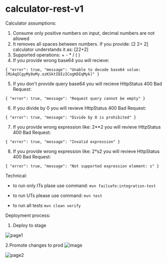 # calculator-rest-v1

Calculator assumptions: 
1. Consume only positive numbers on input, decimal numbers are not allowed
2. It removes all spaces between numbers. If you provide: [2 2+ 2] calculator understands it as: [22+2]
3.  Supported operations: + - * / ( )
4. If you provide wrong base64 you will recieve:

``{
    "error": true,
    "message": "Unable to decode base64 value:[MiAqICgyMy8oMy.ozKSktIDIzICogKDIqMyk]"
}``

5. If you don't provide query base64 you will recieve HttpStatus 400 Bad Request:

``{
    "error": true,
    "message": "Request query cannot be empty"
}``

6. If you divide by 0 you will revieve HttpStatus 400 Bad Request:

``{
    "error": true,
    "message": "Divide by 0 is prohibited"
}``

7. If you provide wrong expression like: 2**2 you will revieve HttpStatus 400 Bad Request:

``
{
    "error": true,
    "message": "Invalid expression"
}
``

8. If you provide wrong expression like: 2*s2 you will revieve HttpStatus 400 Bad Request:

``
{
    "error": true,
    "message": "Not supported expression element: s"
}
``


Technical:
- to run only ITs plase use command:
``mvn failsafe:integration-test``

- to run UTs please use command:
``mvn test``

- to run all tests
``mvn clean verify``


Deployment process:


1. Deploy to stage

![page1](https://user-images.githubusercontent.com/98649310/152417131-c6de1405-1211-47c7-922a-a1a01ff92b43.JPG)

2.Promote changes to prod
![image](https://user-images.githubusercontent.com/98649310/152418505-73509400-a85b-4d81-adf2-a577ed1a9d41.png)

![page2](https://user-images.githubusercontent.com/98649310/152417165-313a49a6-250a-4348-9daa-7a1881293ca1.jpg)
